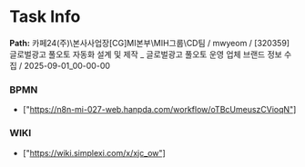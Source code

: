 # Task Info

**Path:** 카페24(주)\본사사업장\[CG]MI본부\MIH그룹\CD팀 / mwyeom / [320359] 글로벌광고 풀오토 자동화 설계 및 제작 _ 글로벌광고 풀오토 운영 업체 브랜드 정보 수집 / 2025-09-01_00-00-00

### BPMN
- ["https://n8n-mi-027-web.hanpda.com/workflow/oTBcUmeuszCVioqN"]

### WIKI
- ["https://wiki.simplexi.com/x/xjc_ow"]

